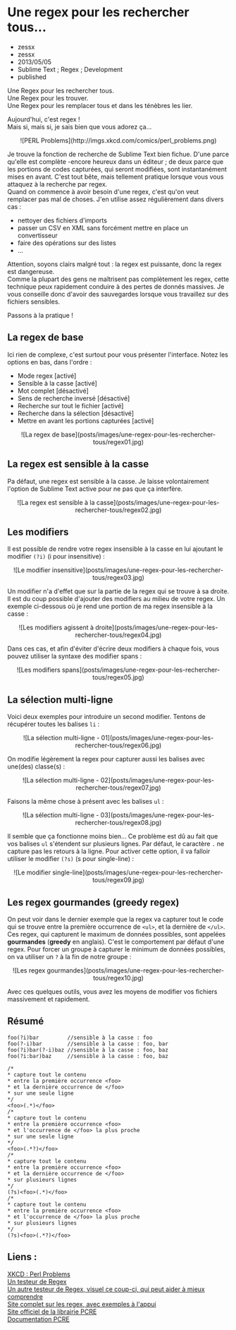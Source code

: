 # Une regex pour les rechercher tous...
- zessx
- zessx
- 2013/05/05
- Sublime Text ; Regex ; Development
- published

Une Regex pour les rechercher tous.   
Une Regex pour les trouver.   
Une Regex pour les remplacer tous et dans les ténèbres les lier.

Aujourd'hui, c'est regex !   
Mais si, mais si, je sais bien que vous adorez ça...

<center>![PERL Problems](http://imgs.xkcd.com/comics/perl_problems.png)</center>

Je trouve la fonction de recherche de Sublime Text bien fichue. D'une parce qu'elle est complète -encore heureux dans un éditeur ; de deux parce que les portions de codes capturées, qui seront modifiées, sont instantanément mises en avant. C'est tout bête, mais tellement pratique lorsque vous vous attaquez à la recherche par regex.   
Quand on commence à avoir besoin d'une regex, c'est qu'on veut remplacer pas mal de choses. J'en utilise assez régulièrement dans divers cas :

* nettoyer des fichiers d'imports 
* passer un CSV en XML sans forcément mettre en place un convertisseur
* faire des opérations sur des listes
* ...

Attention, soyons clairs malgré tout : la regex est puissante, donc la regex est dangereuse.   
Comme la plupart des gens ne maîtrisent pas complètement les regex, cette technique peux rapidement conduire à des pertes de donnés massives. Je vous conseille donc d'avoir des sauvegardes lorsque vous travaillez sur des fichiers sensibles. 

Passons à la pratique !

## La regex de base
Ici rien de complexe, c'est surtout pour vous présenter l'interface. Notez les options en bas, dans l'ordre :

* Mode regex [activé]
* Sensible à la casse [activé]
* Mot complet [désactivé]
* Sens de recherche inversé [désactivé]
* Recherche sur tout le fichier [activé]
* Recherche dans la sélection [désactivé]
* Mettre en avant les portions capturées [activé]

<center>![La regex de base](posts/images/une-regex-pour-les-rechercher-tous/regex01.jpg)</center>

## La regex est sensible à la casse

Pa défaut, une regex est sensible à la casse. Je laisse volontairement l'option de Sublime Text active pour ne pas que ça interfère.

<center>![La regex est sensible à la casse](posts/images/une-regex-pour-les-rechercher-tous/regex02.jpg)</center>

## Les modifiers

Il est possible de rendre votre regex insensible à la casse en lui ajoutant le modifier `(?i)` (i pour insensitive) :

<center>![Le modifier insensitive](posts/images/une-regex-pour-les-rechercher-tous/regex03.jpg)</center>

Un modifier n'a d'effet que sur la partie de la regex qui se trouve à sa droite. Il est du coup possible d'ajouter des modifiers au milieu de votre regex. Un exemple ci-dessous où je rend une portion de ma regex insensible à la casse :

<center>![Les modifiers agissent à droite](posts/images/une-regex-pour-les-rechercher-tous/regex04.jpg)</center>

Dans ces cas, et afin d'éviter d'écrire deux modifiers à chaque fois, vous pouvez utiliser la syntaxe des modifier spans :

<center>![Les modifiers spans](posts/images/une-regex-pour-les-rechercher-tous/regex05.jpg)</center>

## La sélection multi-ligne

Voici deux exemples pour introduire un second modifier. Tentons de récupérer toutes les balises `li` :

<center>![La sélection multi-ligne - 01](posts/images/une-regex-pour-les-rechercher-tous/regex06.jpg)</center>

On modifie légèrement la regex pour capturer aussi les balises avec une(des) classe(s) :

<center>![La sélection multi-ligne - 02](posts/images/une-regex-pour-les-rechercher-tous/regex07.jpg)</center>

Faisons la même chose à présent avec les balises `ul` :

<center>![La sélection multi-ligne - 03](posts/images/une-regex-pour-les-rechercher-tous/regex08.jpg)</center>

Il semble que ça fonctionne moins bien... Ce problème est dû au fait que vos balises `ul` s'étendent sur plusieurs lignes. Par défaut, le caractère `.` ne capture pas les retours à la ligne. Pour activer cette option, il va falloir utiliser le modifier `(?s)` (s pour single-line) :

<center>![Le modifier single-line](posts/images/une-regex-pour-les-rechercher-tous/regex09.jpg)</center>

## Les regex gourmandes (greedy regex)

On peut voir dans le dernier exemple que la regex va capturer tout le code qui se trouve entre la première occurrence de `<ul>`, et la dernière de `</ul>`. 
Ces regex, qui capturent le maximum de données possibles, sont appelées **gourmandes** (**greedy** en anglais). C'est le comportement par défaut d'une regex. Pour forcer un groupe à capturer le minimum de données possibles, on va utiliser un `?` à la fin de notre groupe :

<center>![Les regex gourmandes](posts/images/une-regex-pour-les-rechercher-tous/regex10.jpg)</center>

Avec ces quelques outils, vous avez les moyens de modifier vos fichiers massivement et rapidement. 

## Résumé

	foo(?i)bar         //sensible à la casse : foo
	foo(?-i)bar        //sensible à la casse : foo, bar
	foo(?i)bar(?-i)baz //sensible à la casse : foo, baz
	foo(?i:bar)baz     //sensible à la casse : foo, baz

	/*
	* capture tout le contenu
	* entre la première occurrence <foo>
	* et la dernière occurrence de </foo>
	* sur une seule ligne
	*/
	<foo>(.*)</foo>
	/*
	* capture tout le contenu
	* entre la première occurrence <foo>
	* et l'occurrence de </foo> la plus proche
	* sur une seule ligne
	*/
	<foo>(.*?)</foo>
	/*
	* capture tout le contenu
	* entre la première occurrence <foo>
	* et la dernière occurrence de </foo>
	* sur plusieurs lignes
	*/
	(?s)<foo>(.*)</foo>
	/*
	* capture tout le contenu
	* entre la première occurrence <foo>
	* et l'occurrence de </foo> la plus proche
	* sur plusieurs lignes
	*/
	(?s)<foo>(.*?)</foo>

## Liens :
[XKCD : Perl Problems](http://xkcd.com/1171/)   
[Un testeur de Regex](http://lumadis.be/regex/test_regex.php?lang=fr)   
[Un autre testeur de Regex, visuel ce coup-ci, qui peut aider à mieux comprendre](http://www.regexper.com/)   
[Site complet sur les regex, avec exemples à l'appui](http://www.regular-expressions.info/)   
[Site officiel de la librairie PCRE](http://www.pcre.org/)   
[Documentation PCRE](http://php.net/manual/fr/book.pcre.php)   